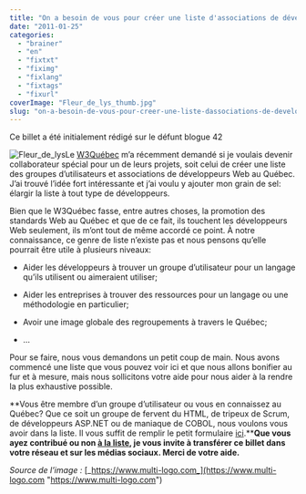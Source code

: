 ```yaml
---
title: "On a besoin de vous pour créer une liste d'associations de développeurs au Québec"
date: "2011-01-25"
categories: 
  - "brainer"
  - "en"
  - "fixtxt"
  - "fiximg"
  - "fixlang"
  - "fixtags"
  - "fixurl"
coverImage: "Fleur_de_lys_thumb.jpg"
slug: "on-a-besoin-de-vous-pour-creer-une-liste-dassociations-de-developpeurs-au-quebec"
---
```


Ce billet a été initialement rédigé sur le défunt blogue 42

![Fleur_de_lys](images/Fleur_de_lys_thumb.jpg "Fleur_de_lys")Le [W3Québec](https://w3qc.org) m’a récemment demandé si je voulais devenir collaborateur spécial pour un de leurs projets, soit celui de créer une liste des groupes d’utilisateurs et associations de développeurs Web au Québec. J’ai trouvé l’idée fort intéressante et j’ai voulu y ajouter mon grain de sel: élargir la liste à tout type de développeurs.

Bien que le W3Québec fasse, entre autres choses, la promotion des standards Web au Québec et que de ce fait, ils touchent les développeurs Web seulement, ils m’ont tout de même accordé ce point. À notre connaissance, ce genre de liste n’existe pas et nous pensons qu’elle pourrait être utile à plusieurs niveaux:

- Aider les développeurs à trouver un groupe d’utilisateur pour un langage qu’ils utilisent ou aimeraient utiliser;
    
- Aider les entreprises à trouver des ressources pour un langage ou une méthodologie en particulier;
    
- Avoir une image globale des regroupements à travers le Québec;
    
- …
    

Pour se faire, nous vous demandons un petit coup de main. Nous avons commencé une liste que vous pouvez voir ici et que nous allons bonifier au fur et à mesure, mais nous sollicitons votre aide pour nous aider à la rendre la plus exhaustive possible.

**Vous être membre d’un groupe d’utilisateur ou vous en connaissez au Québec? Que ce soit un groupe de fervent du HTML, de tripeux de Scrum, de développeurs ASP.NET ou de maniaque de COBOL, nous voulons vous avoir dans la liste. Il vous suffit de remplir le petit formulaire [ici](https://www.w3qc.org/ressources/groupes-utilisateurs/ "Formulaire pour ajouter un groupe d'utilisateur à la liste").****Que vous ayez contribué ou non [à la liste](https://www.w3qc.org/ressources/groupes-utilisateurs/), je vous invite à transférer ce billet dans votre réseau et sur les médias sociaux. Merci de votre aide.**

_Source de l’image :_ [_https://www.multi-logo.com_](https://www.multi-logo.com "https://www.multi-logo.com")
